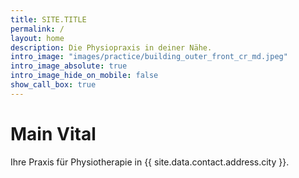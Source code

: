 ```yaml
---
title: SITE.TITLE
permalink: /
layout: home
description: Die Physiopraxis in deiner Nähe.
intro_image: "images/practice/building_outer_front_cr_md.jpeg"
intro_image_absolute: true
intro_image_hide_on_mobile: false
show_call_box: true
---
```


# Main Vital

Ihre Praxis für Physiotherapie in {{ site.data.contact.address.city }}.
